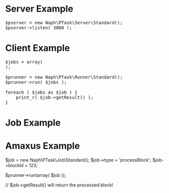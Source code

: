 
# Server Example

<pre>
$pserver = new Naph\PTask\Server\Standard();
$pserver->listen( 3000 );
</pre>

# Client Example

<pre>
$jobs = array(
);

$prunner = new Naph\PTask\Runner\Standard();
$prunner->run( $jobs );

foreach ( $jobs as $job ) {
    print_r( $job->getResult() );
}
</pre>

# Job Example

# Amaxus Example

$job = new Naph\PTask\Job\Standard();
$job->type = 'processBlock';
$job->blockId = 123;

$prunner->run(array( $job ));

// $job->getResult() will return the processed block!
